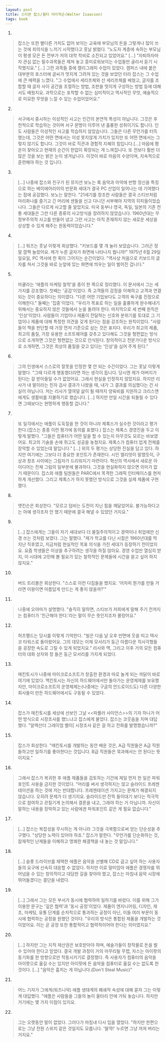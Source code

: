 ```yaml
---
layout: post
title: 스티븐 잡스/윌터 아이작슨(Walter Isaacson)
tags: book
---
```


1. 
> 잡스는 또한 별다른 가치도 없어 보이는 교육에 부모님의 돈을 그렇게나 많이 쓰는 것에 죄의식을 느끼기 시작했다고 훗날 밝혔다. "노도자 계층에 속하는 부모님이 평생 모은 돈 전부가 저의 대학 학비로 소진되고 있었어요." [...] "자퇴하자마자 관심 없는 필수과목들은 제쳐 놓고 흥미로워보이는 수업들만 골라서 듣기 시작했지요." [...] 그런 과목들 중에 캘리그래피 수업이 있었다. 캠퍼스 내에 붙은 대부분의 포스터에 글씨가 멋지게 그려져 있는 것을 보았던 터라 잡스는 그 수업에 큰 매력을 느꼈다. "그 수업에서 세리프체와 산 세리프체를 배웠고, 글자를 조합할 때 글자 사이 공간을 조절하는 방법, 조판을 멋지게 구성하는 방법 등에 대해서도 배웠지요. 과학으로는 포착할 수 없는 심미적이고 역사적인 무엇, 예술적으로 미묘한 무엇을 느낄 수 있는 수업이었어요."
 
2. 
> 서구에서 중시하는 이성적인 사고는 인간의 본연적 특성이 아닙니다. 그것은 후천적으로 학습하는 것이며 서구 문명이 이루어 낸 훌륭한 성취이기도 합니다. 인도 사람들은 이성적인 사고를 학습하지 않았습니다. 그들은 다른 무언가를 터득했는데, 그것은 어떤 면에서는 이성 못지않게 가치가 있지만 또 어떤 면에서는 그렇지 않기도 합니다. 그것이 바로 직관과 경험적 지혜의 힘입니다.[...] 마음에 평온이 찾아오고 현재의 순간이 한없이 확장되는 게 느껴집니다. 또 전보다 훨씬 더 많은 것을 보는 밝은 눈이 생겨납니다. 이것이 바로 마음의 수양이며, 지속적으로 훈련해야 하는 것 입니다.
 
3. 
> [...] 나중에 잡스와 친구가 된 뮤지션 보노는 록 음악과 마약에 반항 정신을 특징으로 하는 베이에어리어의 반문화 세대가 결국 PC 산업이 일어나는 데 기여했다는 점에 공감했다. 보노는 말한다. "21세기를 창조한 사람들은 결국 스티브처럼 마리화나를 즐기고 긴 머리에 샌들을 신고 다니던 서부해야 지역의 히피들이었습니다. 그들은 다르게 사고할 줄 알았지요. 미국 동부나 영국, 독일, 일본의 기존 전통 세대들은 그런 다른 종류의 사고방식을 장려하지 않았습니다. 1960년대는 무정부주의적 사고를 만들어 냈고 그런 사고는 아직 존재하지 않는 새로운 세상을 상상할 수 있게 해주는 원동력이었습니다."
 
4. 
> [...] 워즈는 훗날 이렇게 회상했다. "키보드를 몇 개 눌러 보았습니다. 그러곤 정말 깜짝 놀랐어요. 제가 누른 글자가 화면에 나타나지 뭡니까!" 1975년 6월 29일 일요일, PC 역사에 한 획이 그어지는 순간이었다. "역사상 처음으로 키보드의 글자를 쳐서 그것을 바로 눈앞에 있는 화면에 띄우는 일이 벌어진 겁니다."
 
5. 
> 마쿨라는 '애플의 마케팅 철학'을 종이 한 쪽으로 정리했다. 이 문서에서 그는 세 가지를 강조했다. 첫째는 '공감'이었다. 즉 고객들의 감정을 이해하고 고객과 연결되는 것이 중요하다는 의미였다. "다른 어떤 기업보다도 고객의 욕구를 진정으로 이해한다." 둘째는 '집중'이었다. "우리가 목표로 하는 일을 훌륭하게 완수해내기 위해서는 중요하지 않은 것들에서 눈을 돌려야 한다. 마지막으로 세 번째 원칙은 '인상'이었다. 사람들이 기업이나 제품이 전달하는 신호와 분위기를 토대로 그 기업이나 제품에 대해 특정한 의견을 갖게 된다는 점을 강조하는 원칙이었다. "사람들이 책을 판단할 때 가장 먼저 기준으로 삼는 것은 표지다. 우리가 최고의 제품, 최고의 품질, 가장 유용한 소프트웨어를 갖추고 있다해도 그것을 형편없는 방식으로 소개하면 그것은 형편없는 것으로 인식된다. 창의적이고 전문가다운 방식으로 소개하면, 그것은 최상의 품질을 갖고 있다는 '인상'을 심어 주게 된다."
 
6. 
> 그의 인생에서 스스로의 잘못을 인정한 몇 안 되는 수간이었다. 그는 훗날 이렇게 말했다. "그때 다르게 행동했더라면 하는 생각이 듭니다. 당시엔 제가 아버지가 된다는 걸 받아들일 수가 없었어요. 그래서 현실을 인정하지 않았지요. 하지만 리사가 내 딸이라는 친자 검사 결과가 나왔을 때, 내가  그 결과를 의심했다는 건 사실이 아닙니다. 저는 리사가 열여덜 삶이 될 때까지 양육비를 지원하고 크리스앤에게도 생활비를 지불하기로 했습니다. [...] 하지만 만일 시간을 되돌릴 수 있다면 그때보다는 현명하게 행동할 겁니다."

7. 
> 또 일각에서는 애플이 도둑질을 한 것이 아니라 제록스가 실수한 것이라고 평가한다.(잡스는 종종 이런 평가에 동의를 표했다.) 잡스는 제록스 경영진을 두고 이렇게 말했다. "그들은 컴퓨터가 어떤 일을 할 수 있는지 아무것도 모르는 바보였어요. 최고의 기술을 손에 쥐고도 성공을 놓쳤지요. 제록스가 컴퓨터 업게 전체를 장악할 수 있었는데 말입니다." [...] 위의 두 평가는 상당한 진실을 담고 있다. 하지만 여기에는 그보다 더 중요한 포인트가 존재한다. 시인 엘리엇이 말했듯이, 구상과 창조 사이에는 그림자가 드리워지기 마련이다. 혁신의 역사에서 새로운 아이디어는 전체 그림의 일부분에 불과하다. 그것을 현실화하지 않으면 의미가 없기 때문이다. 잡스와 애플 팀원들은 PARC에서 목격한 그래픽 인터페이스를 현저하게 개선했다. 그리고 제록스가 하지 못했던 방식으로 그것을 실제 제품에 구현했다.

8. 
> 앳킨슨은 회상한다. "모르고 덤비는 도전이 지닌 힘을 깨달았어요. 불가능하다고는 아예 생각조차 안 했기 때문에 결국 해낼 수 있었던 거지요."
 
9. 
> [...] 잡스에게는 그들이 자기 새대보다 더 물질주의적이고 경력이나 취업에만 신경 쓰는 것처럼 보였다. 그는 말했다. "제가 학교를 다닌 시절은 1960년대를 막 지난 직후였고, 지금처럼 현실적인 목표 의식을 가진 세대가 등장하기 전이었지요. 요즘 학생들은 이상을 추구하려는 생각을 하질 않아요. 경영 수업만 열심히 받지, 이 시대에 고민해 볼 필요가 있는 철학적인 문제들에 시간을 쏟고 싶어 하지 않지요."
 
10. 
> 버드 트리블은 회상한다. "스스로 이런 다짐들을 했지요. '어차피 뭔가를 만들 거라면 이왕이면 아름답게 만드는 게 좋지 않을까?'"
 
11. 
> 나중에 오야마가 설명했다. "솔직히 말하면, 스티브가 저희에게 말해 주기 전까지는 컴퓨터가 '친근해야 한다.'라는 말이 무슨 뜻인지조차 몰랐어요."
 
12. 
> 허츠펠드는 당시를 이렇게 기억한다. "빌은 다음 날 오후 만면에 웃을 띠고 텍사코 타워스로 돌아왔어요. 그의 데모는 이제 모서리가 둥근 아름다운 직사각형들을 굉장한 속도로 그릴 수 있게 되었지요." 리사와 맥, 그리고 이후 거의 모든 컴퓨터의 대화 상자와 창 들은 둥근 모서리를 가지게 되었다.
 
13. 
> 매킨토시가 나중에 마이크로소프트가 창출한 환경과 따로 놀게 되는 까닭이 바로 여기에 있었다. 맥킨토시는 자신의 하드웨어에서만 돌아가는 운영체제를 보유했지만, 마이크로소프트의 운영체제는(나중에는 구글의 안드로이드도) 다른 다양한 회사들이 만든 하드웨어에서도 구동될 수 있었다.
 
14. 
> 잡스가 매킨토시를 세상에 선보인 그날 <<파퓰러 사이언스>>의 기자 하나가 어떤 방식으로 시장조사를 했느냐고 잡스에게 물었다. 잡스는 코웃음을 치며 대답했다. "알렉산더 그레이엄 벨이[ 시장조사 같은 걸 하고 전화를 발명했습니까?"
 
15. 
> 잡스가 회상한다. "매킨토시를 개발하는 동안 배운 것은, A급 직원들은 A급 직원들하고만 일하기를 좋아한다는 것입니다. B급 직원들은 묵과해서는 안 된다는 뜻이지요."
 
16. 
> 그래서 잡스가 복귀한 후 애플 제품들을 검토하는 기간에 제일 먼저 한 일은 파워포인트 사용을 금지한 것이었다. "머리를 써서 생각하지는 않고 슬라이드 프레젠테이션을 하는 것에 저는 반대합니다. 프레젠테이션 가지고는 문제가 해결되지 않습니다. 오히려 문제가 더 생기지요. 슬라이드만 잔뜩 들이대기 보다는 적극적으로 참여하고 끈질기게 논의해서 결론을 내고, 그래야 하는 거 아닙니까. 자신이 말하는 내용을 장악하고 있는 사람에겐 파워포인트 같은 게 필요 없습니다."
 
17. 
> [...] 잡스는 복잡성을 무시하는 게 아니라 그것을 극복함으로써 얻는 단순성을 추구했다. "상당한 노력이 있어야 하죠." 잡스가 말한다. "무언가를 단순화하는 것, 잠재적인 난제들을 이해하고 명쾌한 해결책을 내 놓는 것 말입니다."
 
18. 
> [...] 슬롯 드라이브를 채택한 애플은 음악을 선별해 CD로 굽고 싶어 하는 사용자들의 요구에 신속히 대응할 수 없었다. 하지만 이로 말미암아 애플은 경쟁자를 뛰어넘을 수 있는 창의적이고 대담한 길을 찾아야 했고, 잡스는 마침내 음악 시장에 뛰어들겠다는 결단을 내렸다.

19. 
> [...] 그래서 그는 모든 부서가 동시에 협력하여 일하기를 바랐다. 이를 위해 그가 이용한 문구는 '깊은 협력'과 '동시 공정'이었다. 제품이 엔지니어링, 디자인, 제조, 마케팅, 유통 단계를 순차적으로 통과하는 공정이 아닌, 이들 여러 부문이 동시에 협력하는 공정을 원했던 것이다. "우리의 방식은 통합된 제품을 개발하는 것이었어요. 이는 곧 공정 또한 통합적이고 협력적이어야 한다는 의미였지요."
 
20.
> [...] 하지만 그는 지적 재산권은 보호받아야 하며, 예술가들이 창작물로 돈을 벌 수 있어야 한다고 믿었다. 결국 개발 과정이 거의 마무리될 무렵, 자스는 아이팟의 동기화를 한 방향으로만 작동시키기로 결정했다. 즉 사용자가 컴퓨터의 음악을 아이팟으로 옮길 수는 있지만 아이팟에 든 음악을 컴퓨터로 옮길 수는 없도록 한 것이다. [...] "음악은 훔치는 게 아닙니다.(Don't Steal Music)"
 
21. 
> 어느 기자가 그에게(워즈니악) 애플 생태계의 폐쇄적 속성에 대해 묻자 그는 이렇게 대답했다. "애플은 사람들을 그들의 놀이 울타리 안에 가둬 놓습니다. 하지만 거기에는 몇 가지 이점이 있지요.

22. 
> 그는 오랫동안 말이 없었다. 그러다가 마침내 다시 입을 열었다. "하지만 한편으로는 그냥 전원 스위치 같은 것일지도 모릅니다. '딸깍!' 누르면 그냥 꺼져 버리는 거지요."

 
